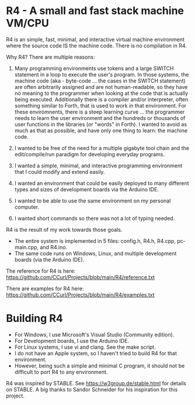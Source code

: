 # R4 - A small and fast stack machine VM/CPU

R4 is an simple, fast, minimal, and interactive virtual machine environment where the source code IS the machine code. There is no compilation in R4.

Why R4? There are multiple reasons:

1. Many programming environments use tokens and a large SWITCH statement in a loop to execute the user's program. In those systems, the machine code (aka - byte-code ... the cases in the SWITCH statement) are often arbitrarily assigned and are not human-readable, so they have no meaning to the programmer when looking at the code that is actually being executed. Additionally there is a compiler and/or interpreter, often something similar to Forth, that is used to work in that environment. For these enviromnents, there is a steep learning curve ... the programmer needs to learn the user environment and the hundreds or thousands of user functions in the libraries (or "words" in Forth). I wanted to avoid as much as that as possible, and have only one thing to learn: the machine code.

2. I wanted to be free of the need for a multiple gigabyte tool chain and the edit/compile/run paradigm for developing everyday programs.

3. I wanted a simple, minimal, and interactive programming environment that I could modify and extend easily.

4. I wanted an environment that could be easily deployed to many different types and sizes of development boards via the Arduino IDE.

5. I wanted to be able to use the same environment on my personal computer.

6. I wanted short commands so there was not a lot of typing needed.

R4 is the result of my work towards those goals.

- The entire system is implemented in 5 files: config.h, R4.h, R4.cpp, pc-main.cpp, and R4.ino.
- The same code runs on Windows, Linux, and multiple development boards (via the Arduino IDE).

The reference for R4 is here:   https://github.com/CCurl/Projects/blob/main/R4/reference.txt

There are examples for R4 here: https://github.com/CCurl/Projects/blob/main/R4/examples.txt

# Building R4

- For Windows, I use Microsoft's Visual Studio (Community edition). 
- For Development boards, I use the Arduino IDE. 
- For Linux systems, I use vi and clang. See the make script.
- I do not have an Apple system, so I haven't tried to build R4 for that environment.
- However, being such a simple and minimal C program, it should not be difficult to port R4 to any environment.

R4 was inspired by STABLE. See https://w3group.de/stable.html for details on STABLE.
A big thanks to Sandor Schneider for his inspiration for this project.
